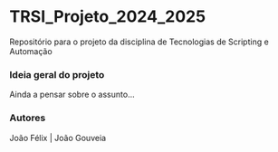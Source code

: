 # TRSI_Projeto_2024_2025
Repositório para o projeto da disciplina de Tecnologias de Scripting e Automação

### Ideia geral do projeto
Ainda a pensar sobre o assunto...

### Autores

João Félix |
João Gouveia
